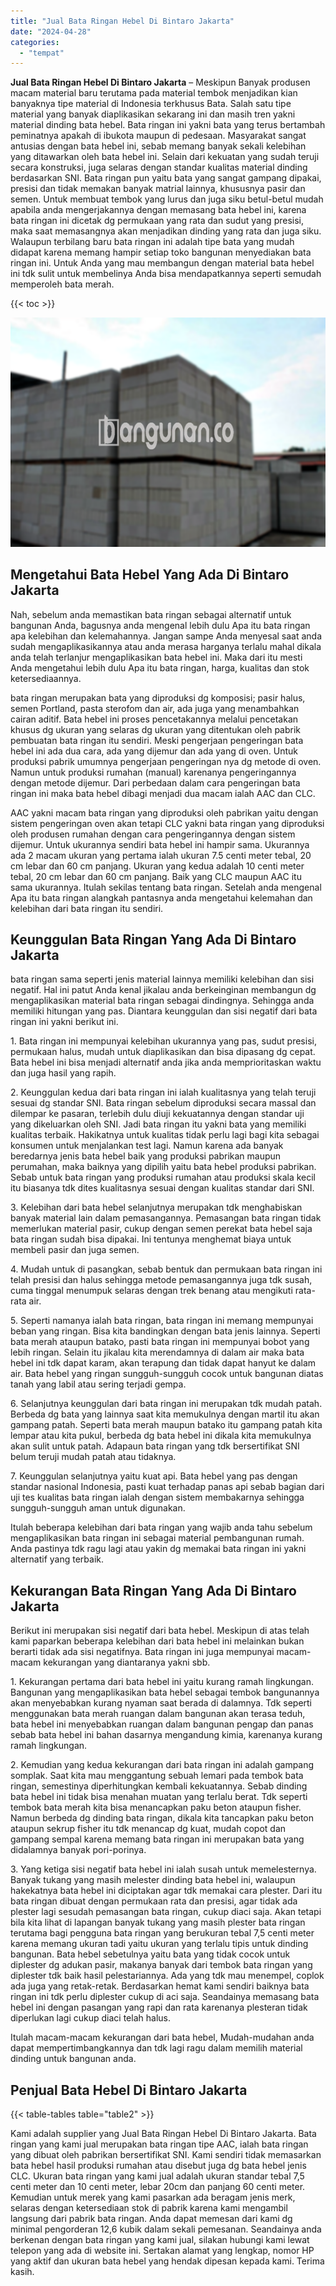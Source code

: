 ```yaml
---
title: "Jual Bata Ringan Hebel Di Bintaro Jakarta"
date: "2024-04-28"
categories: 
  - "tempat"
---
```


**Jual Bata Ringan Hebel Di Bintaro Jakarta** – Meskipun Banyak produsen macam material baru terutama pada material tembok menjadikan kian banyaknya tipe material di Indonesia terkhusus Bata. Salah satu tipe material yang banyak diaplikasikan sekarang ini dan masih tren yakni material dinding bata hebel. Bata ringan ini yakni bata yang terus bertambah peminatnya apakah di ibukota maupun di pedesaan. Masyarakat sangat antusias dengan bata hebel ini, sebab memang banyak sekali kelebihan yang ditawarkan oleh bata hebel ini. Selain dari kekuatan yang sudah teruji secara konstruksi, juga selaras dengan standar kualitas material dinding berdasarkan SNI. Bata ringan pun yaitu bata yang sangat gampang dipakai, presisi dan tidak memakan banyak matrial lainnya, khususnya pasir dan semen. Untuk membuat tembok yang lurus dan juga siku betul-betul mudah apabila anda mengerjakannya dengan memasang bata hebel ini, karena bata ringan ini dicetak dg permukaan yang rata dan sudut yang presisi, maka saat memasangnya akan menjadikan dinding yang rata dan juga siku. Walaupun terbilang baru bata ringan ini adalah tipe bata yang mudah didapat karena memang hampir setiap toko bangunan menyediakan bata ringan ini. Untuk Anda yang mau membangun dengan material bata hebel ini tdk sulit untuk membelinya Anda bisa mendapatkannya seperti semudah memperoleh bata merah.

{{< toc >}}

![Jual Bata Ringan Hebel Di Bintaro Jakarta](/images/jual-hebel-murah-36.png)

## Mengetahui Bata Hebel Yang Ada Di Bintaro Jakarta

Nah, sebelum anda memastikan bata ringan sebagai alternatif untuk bangunan Anda, bagusnya anda mengenal lebih dulu Apa itu bata ringan apa kelebihan dan kelemahannya. Jangan sampe Anda menyesal saat anda sudah mengaplikasikannya atau anda merasa harganya terlalu mahal dikala anda telah terlanjur mengaplikasikan bata hebel ini. Maka dari itu mesti Anda mengetahui lebih dulu Apa itu bata ringan, harga, kualitas dan stok ketersediaannya.

bata ringan merupakan bata yang diproduksi dg komposisi; pasir halus, semen Portland, pasta sterofom dan air, ada juga yang menambahkan cairan aditif. Bata hebel ini proses pencetakannya melalui pencetakan khusus dg ukuran yang selaras dg ukuran yang ditentukan oleh pabrik pembuatan bata ringan itu sendiri. Meski pengerjaan pengeringan bata hebel ini ada dua cara, ada yang dijemur dan ada yang di oven. Untuk produksi pabrik umumnya pengerjaan pengeringan nya dg metode di oven. Namun untuk produksi rumahan (manual) karenanya pengeringannya dengan metode dijemur. Dari perbedaan dalam cara pengeringan bata ringan ini maka bata hebel dibagi menjadi dua macam ialah AAC dan CLC.

AAC yakni macam bata ringan yang diproduksi oleh pabrikan yaitu dengan sistem pengeringan oven akan tetapi CLC yakni bata ringan yang diproduksi oleh produsen rumahan dengan cara pengeringannya dengan sistem dijemur. Untuk ukurannya sendiri bata hebel ini hampir sama. Ukurannya ada 2 macam ukuran yang pertama ialah ukuran 7.5 centi meter tebal, 20 cm lebar dan 60 cm panjang. Ukuran yang kedua adalah 10 centi meter tebal, 20 cm lebar dan 60 cm panjang. Baik yang CLC maupun AAC itu sama ukurannya. Itulah sekilas tentang bata ringan. Setelah anda mengenal Apa itu bata ringan alangkah pantasnya anda mengetahui kelemahan dan kelebihan dari bata ringan itu sendiri.

## Keunggulan Bata Ringan Yang Ada Di Bintaro Jakarta

bata ringan sama seperti jenis material lainnya memiliki kelebihan dan sisi negatif. Hal ini patut Anda kenal jikalau anda berkeinginan membangun dg mengaplikasikan material bata ringan sebagai dindingnya. Sehingga anda memiliki hitungan yang pas. Diantara keunggulan dan sisi negatif dari bata ringan ini yakni berikut ini.

1\. Bata ringan ini mempunyai kelebihan ukurannya yang pas, sudut presisi, permukaan halus, mudah untuk diaplikasikan dan bisa dipasang dg cepat. Bata hebel ini bisa menjadi alternatif anda jika anda memprioritaskan waktu dan juga hasil yang rapih.

2\. Keunggulan kedua dari bata ringan ini ialah kualitasnya yang telah teruji sesuai dg standar SNI. Bata ringan sebelum diproduksi secara massal dan dilempar ke pasaran, terlebih dulu diuji kekuatannya dengan standar uji yang dikeluarkan oleh SNI. Jadi bata ringan itu yakni bata yang memiliki kualitas terbaik. Hakikatnya untuk kualitas tidak perlu lagi bagi kita sebagai konsumen untuk menjalankan test lagi. Namun karena ada banyak beredarnya jenis bata hebel baik yang produksi pabrikan maupun perumahan, maka baiknya yang dipilih yaitu bata hebel produksi pabrikan. Sebab untuk bata ringan yang produksi rumahan atau produksi skala kecil itu biasanya tdk dites kualitasnya sesuai dengan kualitas standar dari SNI.

3\. Kelebihan dari bata hebel selanjutnya merupakan tdk menghabiskan banyak material lain dalam pemasangannya. Pemasangan bata ringan tidak memerlukan material pasir, cukup dengan semen perekat bata hebel saja bata ringan sudah bisa dipakai. Ini tentunya menghemat biaya untuk membeli pasir dan juga semen.

4\. Mudah untuk di pasangkan, sebab bentuk dan permukaan bata ringan ini telah presisi dan halus sehingga metode pemasangannya juga tdk susah, cuma tinggal menumpuk selaras dengan trek benang atau mengikuti rata-rata air.

5\. Seperti namanya ialah bata ringan, bata ringan ini memang mempunyai beban yang ringan. Bisa kita bandingkan dengan bata jenis lainnya. Seperti bata merah ataupun batako, pasti bata ringan ini mempunyai bobot yang lebih ringan. Selain itu jikalau kita merendamnya di dalam air maka bata hebel ini tdk dapat karam, akan terapung dan tidak dapat hanyut ke dalam air. Bata hebel yang ringan sungguh-sungguh cocok untuk bangunan diatas tanah yang labil atau sering terjadi gempa.

6\. Selanjutnya keunggulan dari bata ringan ini merupakan tdk mudah patah. Berbeda dg bata yang lainnya saat kita memukulnya dengan martil itu akan gampang patah. Seperti bata merah maupun batako itu gampang patah kita lempar atau kita pukul, berbeda dg bata hebel ini dikala kita memukulnya akan sulit untuk patah. Adapaun bata ringan yang tdk bersertifikat SNI belum teruji mudah patah atau tidaknya.

7\. Keunggulan selanjutnya yaitu kuat api. Bata hebel yang pas dengan standar nasional Indonesia, pasti kuat terhadap panas api sebab bagian dari uji tes kualitas bata ringan ialah dengan sistem membakarnya sehingga sungguh-sungguh aman untuk digunakan.

Itulah beberapa kelebihan dari bata ringan yang wajib anda tahu sebelum mengaplikasikan bata ringan ini sebagai material pembangunan rumah. Anda pastinya tdk ragu lagi atau yakin dg memakai bata ringan ini yakni alternatif yang terbaik.

## Kekurangan Bata Ringan Yang Ada Di Bintaro Jakarta

Berikut ini merupakan sisi negatif dari bata hebel. Meskipun di atas telah kami paparkan beberapa kelebihan dari bata hebel ini melainkan bukan berarti tidak ada sisi negatifnya. Bata ringan ini juga mempunyai macam-macam kekurangan yang diantaranya yakni sbb.

1\. Kekurangan pertama dari bata hebel ini yaitu kurang ramah lingkungan. Bangunan yang mengaplikasikan bata hebel sebagai tembok bangunannya akan menyebabkan kurang nyaman saat berada di dalamnya. Tdk seperti menggunakan bata merah ruangan dalam bangunan akan terasa teduh, bata hebel ini menyebabkan ruangan dalam bangunan pengap dan panas sebab bata hebel ini bahan dasarnya mengandung kimia, karenanya kurang ramah lingkungan.

2\. Kemudian yang kedua kekurangan dari bata ringan ini adalah gampang somplak. Saat kita mau menggantung sebuah lemari pada tembok bata ringan, semestinya diperhitungkan kembali kekuatannya. Sebab dinding bata hebel ini tidak bisa menahan muatan yang terlalu berat. Tdk seperti tembok bata merah kita bisa menancapkan paku beton ataupun fisher. Namun berbeda dg dinding bata ringan, dikala kita tancapkan paku beton ataupun sekrup fisher itu tdk menancap dg kuat, mudah copot dan gampang sempal karena memang bata ringan ini merupakan bata yang didalamnya banyak pori-porinya.

3\. Yang ketiga sisi negatif bata hebel ini ialah susah untuk memelesternya. Banyak tukang yang masih melester dinding bata hebel ini, walaupun hakekatnya bata hebel ini diciptakan agar tdk memakai cara plester. Dari itu bata ringan dibuat dengan permukaan rata dan presisi, agar tidak ada plester lagi sesudah pemasangan bata ringan, cukup diaci saja. Akan tetapi bila kita lihat di lapangan banyak tukang yang masih plester bata ringan terutama bagi pengguna bata ringan yang berukuran tebal 7,5 centi meter karena memang ukuran tadi yaitu ukuran yang terlalu tipis untuk dinding bangunan. Bata hebel sebetulnya yaitu bata yang tidak cocok untuk diplester dg adukan pasir, makanya banyak dari tembok bata ringan yang diplester tdk baik hasil pelestariannya. Ada yang tdk mau menempel, coplok ada juga yang retak-retak. Berdasarkan hemat kami sendiri baiknya bata ringan ini tdk perlu diplester cukup di aci saja. Seandainya memasang bata hebel ini dengan pasangan yang rapi dan rata karenanya plesteran tidak diperlukan lagi cukup diaci telah halus.

Itulah macam-macam kekurangan dari bata hebel, Mudah-mudahan anda dapat mempertimbangkannya dan tdk lagi ragu dalam memilih material dinding untuk bangunan anda.

## Penjual Bata Hebel Di Bintaro Jakarta

{{< table-tables table="table2" >}}

Kami adalah supplier yang Jual Bata Ringan Hebel Di Bintaro Jakarta. Bata ringan yang kami jual merupakan bata ringan tipe AAC, ialah bata ringan yang dibuat oleh pabrikan bersertifikat SNI. Kami sendiri tidak memasarkan bata hebel hasil produksi rumahan atau disebut juga dg bata hebel jenis CLC. Ukuran bata ringan yang kami jual adalah ukuran standar tebal 7,5 centi meter dan 10 centi meter, lebar 20cm dan panjang 60 centi meter. Kemudian untuk merek yang kami pasarkan ada beragam jenis merk, selaras dengan ketersediaan stok di pabrik karena kami mengambil langsung dari pabrik bata ringan. Anda dapat memesan dari kami dg minimal pengorderan 12,6 kubik dalam sekali pemesanan. Seandainya anda berkenan dengan bata ringan yang kami jual, silakan hubungi kami lewat telepon yang ada di website ini. Sertakan alamat yang lengkap, nomor HP yang aktif dan ukuran bata hebel yang hendak dipesan kepada kami. Terima kasih.
